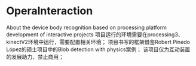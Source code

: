 # OperaInteraction
About the device body recognition based on processing platform development of interactive projects
项目运行的环境需要在processing3、kinectV2环境中运行，需要配置相关环境；
项目书写的框架借鉴Robert Pinedo López的硕士项目中的Blob detection with physics案例；
该项目仅为互动装置的发展助力，禁止商用；
